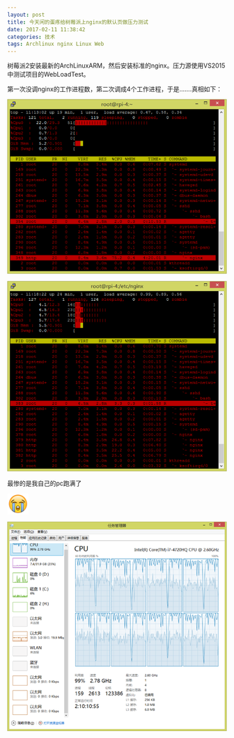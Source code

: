 ```yaml
---
layout: post
title: 今天闲的蛋疼给树莓派上nginx的默认页做压力测试
date: 2017-02-11 11:38:42
categories: 技术
tags: Archlinux nginx Linux Web
---
```


树莓派2安装最新的ArchLinuxARM，然后安装标准的nginx。压力源使用VS2015中测试项目的WebLoadTest。

第一次没调nginx的工作进程数，第二次调成4个工作进程，于是…….真相如下：

![7413978647@chatroom_1486811612135_38](/images/2017/02/7413978647@chatroom_1486811612135_38.png)

![7413978647@chatroom_1486811913517_83](/images/2017/02/7413978647@chatroom_1486811913517_83.png)

最惨的是我自己的pc跑满了 

![0C915302](/images/2017/02/0C915302.png)

![7413978647@chatroom_1486811501740_85](/images/2017/02/7413978647@chatroom_1486811501740_85.png)
